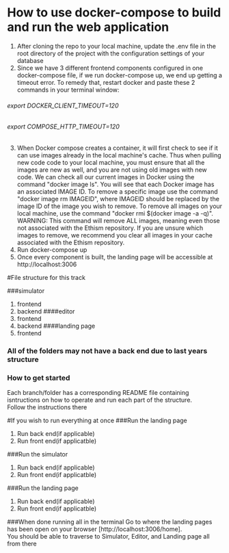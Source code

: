 # How to use docker-compose to build and run the web application

1. After cloning the repo to your local machine, update the .env file in the root directory of the project with the
configuration settings of your database
2. Since we have 3 different frontend components configured in one docker-compose file, if we run docker-compose up, we
end up getting a timeout error. To remedy that, restart docker and paste these 2 commands in your terminal window:
###### export DOCKER_CLIENT_TIMEOUT=120
###### export COMPOSE_HTTP_TIMEOUT=120
3. When Docker compose creates a container, it will first check to see if it can use images already in the local machine's cache. Thus when pulling new code code to your         local machine, you must ensure that all the images are new as well, and you are not using old images with new code. We can check all our current images in Docker using the       command "docker image ls". You will see that each Docker image has an associated IMAGE ID. To remove a specific image use the command "docker image rm IMAGEID", where           IMAGEID should be replaced by the image ID of the image you wish to remove. To remove all images on your local machine, use the command "docker rmi $(docker image -a -q)".       WARNING: This command will remove ALL images, meaning even those not associated with the Ethism repository. If you are unsure which images to remove, we recommend you clear     all images in your cache associated with the Ethism repository.
4. Run docker-compose up
5. Once every component is built, the landing page will be accessible at http://localhost:3006

#File structure for this track

###simulator
1. frontend
2. backend
####editor
1. frontend
2. backend
####landing page
1. frontend

### All of the folders may not have a back end due to last years structure

### How to get started
Each branch/folder has a corresponding README file containing isntructions on how to
operate and run each part of the structure. <br />
Follow the instructions there


#If you wish to run everything at once
###Run the landing page
1. Run back end(if applicable)
2. Run front end(if applicatble)

###Run the simulator
1. Run back end(if applicable)
2. Run front end(if applicatble)

###Run the landing page
1. Run back end(if applicable)
2. Run front end(if applicatble)

###When done running all in the terminal
Go to where the landing pages has been open on your browser [http://localhost:3006/home]. <br />
You should be able to traverse to Simulator, Editor, and Landing page all from there 
